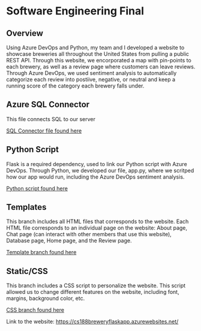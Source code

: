# Software Engineering Final
## Overview 
Using Azure DevOps and Python, my team and I developed a website to showcase breweries all throughout the United States from pulling a public REST API. Through this website, we encorporated a map with pin-points to each brewery, as well as a review page where customers can leave reviews. Through Azure DevOps, we used sentiment analysis to automatically categorize each review into postiive, negative, or neutral and keep a running score of the category each brewery falls under. 

## Azure SQL Connector
This file connects SQL to our server

[SQL Connector file found here](azuresqlconnect.py)

## Python Script
Flask is a required dependency, used to link our Python script with Azure DevOps. Through Python, we developed our file, app.py, where we scritped how our app would run, including the Azure DevOps sentiment analysis. 

[Python script found here](https://github.com/keltiwise/Software-Engineering-Final/blob/main/app.py)

## Templates
This branch includes all HTML files that corresponds to the website. Each HTML file corresponds to an individual page on the website: About page, Chat page (can interact with other members that use this website), Database page, Home page, and the Review page.

[Template branch found here](https://github.com/keltiwise/Software-Engineering-Final/blob/templates/README.md)

## Static/CSS
This branch includes a CSS script to personalize the website. This script allowed us to change different features on the website, including font, margins, background color, etc. 

[CSS branch found here]()




Link to the website: 
https://cs188breweryflaskapp.azurewebsites.net/
